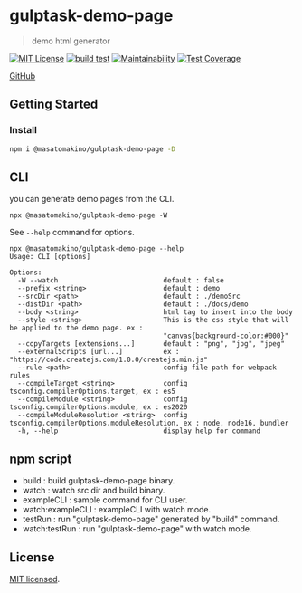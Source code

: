 # gulptask-demo-page

> demo html generator

[![MIT License](http://img.shields.io/badge/license-MIT-blue.svg?style=flat)](LICENSE)
[![build test](https://github.com/MasatoMakino/gulptask-demo-page/actions/workflows/buildJS.yml/badge.svg)](https://github.com/MasatoMakino/gulptask-demo-page/actions/workflows/buildJS.yml)
[![Maintainability](https://api.codeclimate.com/v1/badges/c85d13ff544137ebc8ac/maintainability)](https://codeclimate.com/github/MasatoMakino/gulptask-demo-page/maintainability)
[![Test Coverage](https://api.codeclimate.com/v1/badges/c85d13ff544137ebc8ac/test_coverage)](https://codeclimate.com/github/MasatoMakino/gulptask-demo-page/test_coverage)

[GitHub](https://github.com/MasatoMakino/gulptask-demo-page.git)

## Getting Started

### Install

```bash
npm i @masatomakino/gulptask-demo-page -D
```

## CLI

you can generate demo pages from the CLI.

```
npx @masatomakino/gulptask-demo-page -W
```

See `--help` command for options.

```shell
npx @masatomakino/gulptask-demo-page --help
Usage: CLI [options]

Options:
  -W --watch                          default : false
  --prefix <string>                   default : demo
  --srcDir <path>                     default : ./demoSrc
  --distDir <path>                    default : ./docs/demo
  --body <string>                     html tag to insert into the body
  --style <string>                    This is the css style that will be applied to the demo page. ex :
                                      "canvas{background-color:#000}"
  --copyTargets [extensions...]       default : "png", "jpg", "jpeg"
  --externalScripts [url...]          ex : "https://code.createjs.com/1.0.0/createjs.min.js"
  --rule <path>                       config file path for webpack rules
  --compileTarget <string>            config tsconfig.compilerOptions.target, ex : es5
  --compileModule <string>            config tsconfig.compilerOptions.module, ex : es2020
  --compileModuleResolution <string>  config tsconfig.compilerOptions.moduleResolution, ex : node, node16, bundler
  -h, --help                          display help for command
```

## npm script

- build : build gulptask-demo-page binary.
- watch : watch src dir and build binary.
- exampleCLI : sample command for CLI user.
- watch:exampleCLI : exampleCLI with watch mode.
- testRun : run "gulptask-demo-page" generated by "build" command.
- watch:testRun : run "gulptask-demo-page" with watch mode.

## License

[MIT licensed](LICENSE).
